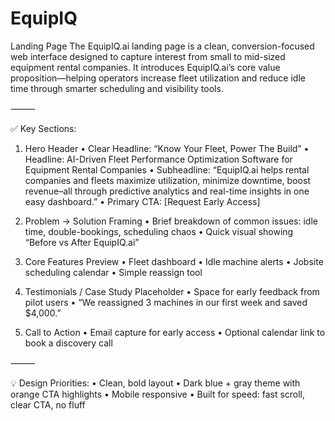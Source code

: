 # EquipIQ
Landing Page
The EquipIQ.ai landing page is a clean, conversion-focused web interface designed to capture interest from small to mid-sized equipment rental companies. It introduces EquipIQ.ai’s core value proposition—helping operators increase fleet utilization and reduce idle time through smarter scheduling and visibility tools.

⸻

✅ Key Sections:

1. Hero Header
	•	Clear Headline: “Know Your Fleet, Power The Build”
	•	Headline: AI-Driven Fleet Performance Optimization Software for Equipment Rental Companies 
	•	Subheadline: “EquipIQ.ai helps rental companies and fleets maximize utilization, minimize downtime, boost revenue–all through predictive analytics and real-time insights in one easy dashboard.”
	•	Primary CTA: [Request Early Access]

3. Problem → Solution Framing
	•	Brief breakdown of common issues: idle time, double-bookings, scheduling chaos
	•	Quick visual showing “Before vs After EquipIQ.ai”

4. Core Features Preview
	•	Fleet dashboard
	•	Idle machine alerts
	•	Jobsite scheduling calendar
	•	Simple reassign tool

5. Testimonials / Case Study Placeholder
	•	Space for early feedback from pilot users
	•	“We reassigned 3 machines in our first week and saved $4,000.”

6. Call to Action
	•	Email capture for early access
	•	Optional calendar link to book a discovery call

⸻

💡 Design Priorities:
	•	Clean, bold layout
	•	Dark blue + gray theme with orange CTA highlights
	•	Mobile responsive
	•	Built for speed: fast scroll, clear CTA, no fluff
